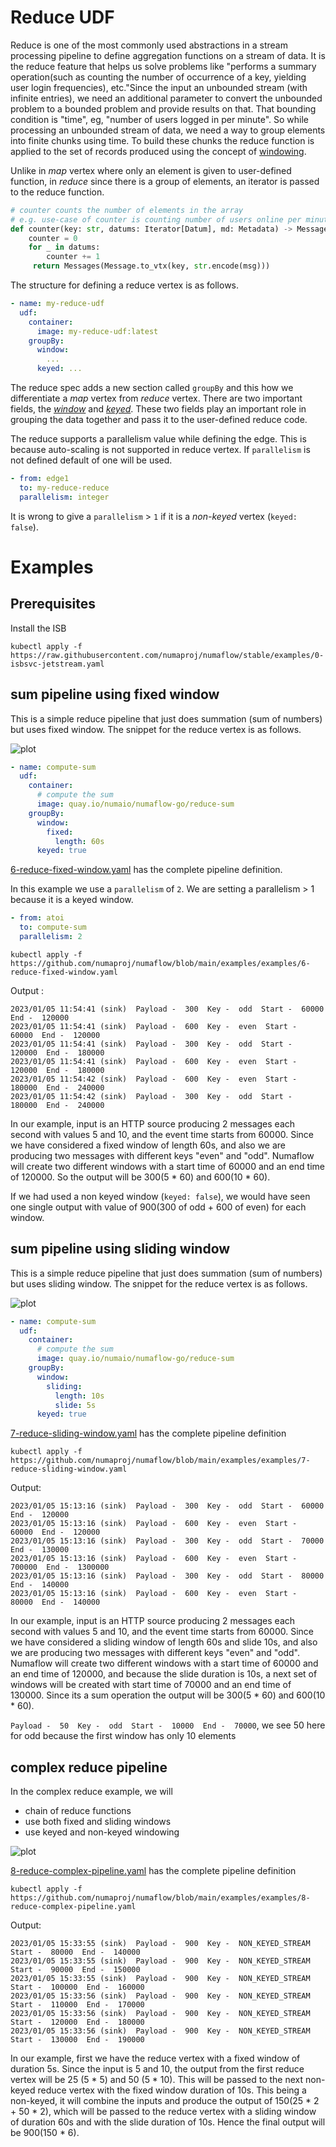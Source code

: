 # Reduce UDF

Reduce is one of the most commonly used abstractions in a stream processing pipeline to define 
aggregation functions on a stream of data. It is the reduce feature that helps us solve problems like 
"performs a summary operation(such as counting the number of occurrence of a key, yielding user login 
frequencies), etc."Since the input an unbounded stream (with infinite entries), we need an additional
parameter to convert the unbounded problem to a bounded problem and provide results on that. That
bounding condition is "time", eg, "number of users logged in per minute". So while processing an 
unbounded stream of data, we need a way to group elements into finite chunks using time. To build these
chunks the reduce function is applied to the set of records produced using the concept of [windowing](./windowing/windowing.md).

Unlike in _map_ vertex where only an element is given to user-defined function, in _reduce_ since
there is a group of elements, an iterator is passed to the reduce function.

```python
# counter counts the number of elements in the array
# e.g. use-case of counter is counting number of users online per minute
def counter(key: str, datums: Iterator[Datum], md: Metadata) -> Messages:
    counter = 0
    for _ in datums:
        counter += 1
     return Messages(Message.to_vtx(key, str.encode(msg)))
```

The structure for defining a reduce vertex is as follows.
```yaml
- name: my-reduce-udf
  udf:
    container:
      image: my-reduce-udf:latest
    groupBy:
      window:
        ...
      keyed: ...
```

The reduce spec adds a new section called `groupBy` and this how we differentiate a _map_ vertex
from _reduce_ vertex. There are two important fields, the [_window_](./windowing/windowing.md)
and [_keyed_](./windowing/windowing.md#non-keyed-vs-keyed-windows). These two fields play an
important role in grouping the data together and pass it to the user-defined reduce code.

The reduce supports a parallelism value while defining the edge. This is because auto-scaling is 
not supported in reduce vertex. If `parallelism` is not defined default of one will be used.

```yaml
- from: edge1
  to: my-reduce-reduce
  parallelism: integer
```

It is wrong to give a `parallelism` > `1` if it is a _non-keyed_ vertex (`keyed: false`).


# Examples

## Prerequisites

Install the ISB

```shell
kubectl apply -f https://raw.githubusercontent.com/numaproj/numaflow/stable/examples/0-isbsvc-jetstream.yaml
```

## sum pipeline using fixed window
This is a simple reduce pipeline that just does summation (sum of numbers) but uses fixed window.
The snippet for the reduce vertex is as follows.

![plot](../../../assets/simple-reduce.png)

```yaml
- name: compute-sum
  udf:
    container:
      # compute the sum
      image: quay.io/numaio/numaflow-go/reduce-sum
    groupBy:
      window:
        fixed:
          length: 60s
      keyed: true
```

[6-reduce-fixed-window.yaml](https://github.com/numaproj/numaflow/blob/main/examples/6-reduce-fixed-window.yaml)
has the complete pipeline definition.

In this example we use a `parallelism` of `2`. We are setting a parallelism > 1 because it is a 
keyed window.

```yaml
- from: atoi
  to: compute-sum
  parallelism: 2
```

```shell
kubectl apply -f https://github.com/numaproj/numaflow/blob/main/examples/examples/6-reduce-fixed-window.yaml
```

Output :
```text
2023/01/05 11:54:41 (sink)  Payload -  300  Key -  odd  Start -  60000  End -  120000
2023/01/05 11:54:41 (sink)  Payload -  600  Key -  even  Start -  60000  End -  120000
2023/01/05 11:54:41 (sink)  Payload -  300  Key -  odd  Start -  120000  End -  180000
2023/01/05 11:54:41 (sink)  Payload -  600  Key -  even  Start -  120000  End -  180000
2023/01/05 11:54:42 (sink)  Payload -  600  Key -  even  Start -  180000  End -  240000
2023/01/05 11:54:42 (sink)  Payload -  300  Key -  odd  Start -  180000  End -  240000
```

In our example, input is an HTTP source producing 2 messages each second with values 5 and 10,
and the event time starts from 60000. Since we have considered a fixed window of length 60s,
and also we are producing two messages with different keys "even" and "odd". Numaflow will create
two different windows with a start time of 60000 and an end time of 120000. So the output will be
300(5 * 60) and 600(10 * 60).

If we had used a non keyed window (`keyed: false`), we would have seen one single output with value
of 900(300 of odd + 600 of even) for each window.

## sum pipeline using sliding window
This is a simple reduce pipeline that just does summation (sum of numbers) but uses sliding window. 
The snippet for the reduce vertex is as follows.

![plot](../../../assets/simple-reduce.png)

```yaml
- name: compute-sum
  udf:
    container:
      # compute the sum
      image: quay.io/numaio/numaflow-go/reduce-sum
    groupBy:
      window:
        sliding:
          length: 10s
          slide: 5s
      keyed: true
```

[7-reduce-sliding-window.yaml](https://github.com/numaproj/numaflow/blob/main/examples/examples/7-reduce-sliding-window.yaml)
has the complete pipeline definition

```shell
kubectl apply -f https://github.com/numaproj/numaflow/blob/main/examples/examples/7-reduce-sliding-window.yaml
```
Output:
```text
2023/01/05 15:13:16 (sink)  Payload -  300  Key -  odd  Start -  60000  End -  120000
2023/01/05 15:13:16 (sink)  Payload -  600  Key -  even  Start -  60000  End -  120000
2023/01/05 15:13:16 (sink)  Payload -  300  Key -  odd  Start -  70000  End -  130000
2023/01/05 15:13:16 (sink)  Payload -  600  Key -  even  Start -  700000  End -  1300000
2023/01/05 15:13:16 (sink)  Payload -  300  Key -  odd  Start -  80000  End -  140000
2023/01/05 15:13:16 (sink)  Payload -  600  Key -  even  Start -  80000  End -  140000
```

In our example, input is an HTTP source producing 2 messages each second with values 5 and 10,
and the event time starts from 60000. Since we have considered a sliding window of length 60s
and slide 10s, and also we are producing two messages with different keys "even" and "odd".
Numaflow will create two different windows with a start time of 60000 and an end time of 120000,
and because the slide duration is 10s, a next set of windows will be created with start time of 
70000 and an end time of 130000. Since its a sum operation the output will be 300(5 * 60) and 600(10 * 60).

`Payload -  50  Key -  odd  Start -  10000  End -  70000`, we see 50 here for odd because the 
first window has only 10 elements 

## complex reduce pipeline

In the complex reduce example, we will 
* chain of reduce functions
* use both fixed and sliding windows
* use keyed and non-keyed windowing

![plot](../../../assets/complex-reduce.png)

[8-reduce-complex-pipeline.yaml](https://github.com/numaproj/numaflow/blob/main/examples/examples/8-reduce-complex-pipeline.yaml)
has the complete pipeline definition

```shell
kubectl apply -f https://github.com/numaproj/numaflow/blob/main/examples/examples/8-reduce-complex-pipeline.yaml
```

Output:
```text
2023/01/05 15:33:55 (sink)  Payload -  900  Key -  NON_KEYED_STREAM  Start -  80000  End -  140000
2023/01/05 15:33:55 (sink)  Payload -  900  Key -  NON_KEYED_STREAM  Start -  90000  End -  150000
2023/01/05 15:33:55 (sink)  Payload -  900  Key -  NON_KEYED_STREAM  Start -  100000  End -  160000
2023/01/05 15:33:56 (sink)  Payload -  900  Key -  NON_KEYED_STREAM  Start -  110000  End -  170000
2023/01/05 15:33:56 (sink)  Payload -  900  Key -  NON_KEYED_STREAM  Start -  120000  End -  180000
2023/01/05 15:33:56 (sink)  Payload -  900  Key -  NON_KEYED_STREAM  Start -  130000  End -  190000
```

In our example, first we have the reduce vertex with a fixed window of duration 5s. Since the input is 5
and 10, the output from the first reduce vertex will be 25 (5 * 5) and 50 (5 * 10). This will be passed
to the next non-keyed reduce vertex with the fixed window duration of 10s. This being a non-keyed, it will 
combine the inputs and produce the output of 150(25 * 2 + 50 * 2), which will be passed to the reduce
vertex with a sliding window of duration 60s and with the slide duration of 10s. Hence the final output
will be 900(150 * 6).